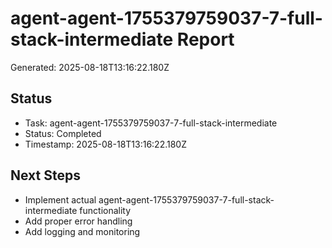 # agent-agent-1755379759037-7-full-stack-intermediate Report

Generated: 2025-08-18T13:16:22.180Z

## Status
- Task: agent-agent-1755379759037-7-full-stack-intermediate
- Status: Completed
- Timestamp: 2025-08-18T13:16:22.180Z

## Next Steps
- Implement actual agent-agent-1755379759037-7-full-stack-intermediate functionality
- Add proper error handling
- Add logging and monitoring
